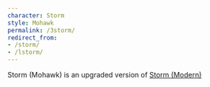 ```yaml
---
character: Storm
style: Mohawk
permalink: /3storm/
redirect_from:
- /storm/
- /lstorm/
---
```

Storm (Mohawk) is an upgraded version of <a href="/1storm/">Storm (Modern)</a>